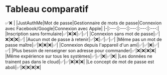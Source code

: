 # Tableau comparatif
✅❌
| |JustAuthMe|Mot de passe|Gestionnaire de mots de passe|Connexion avec Facebook/Google|Connexion avec Apple|
|-|:---:|:---:|:---:|:---:|:---:|
|Inscription sans formulaire|✅|❌|❌|✅|✅|
|Connexion sans mot de passe|✅|❌|❌|❌|✅|
|Aucun mot de passe à retenir|✅|❌|✅|✅|✅|
|Même pas un mot de passe maître|✅|❌|❌|❌|✅|
|Connexion depuis l'appareil d'un ami|✅|✅|❌|✅|✅|
|Plus besoin de renseigner son adresse pour commander|✅|❌|❌|❌|❌|
|Même expérience sur tous les systèmes|✅|✅|❌|✅|❌|
|Les données ne trainent pas dans le cloud|✅|✅|❌|❌|❌|
|Le concept de mot de passe est aboli|✅|❌|❌|❌|❌|
